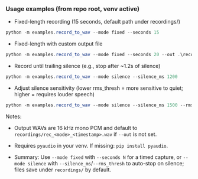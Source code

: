 

### Usage examples (from repo root, venv active)

- Fixed-length recording (15 seconds, default path under recordings/)
```powershell
python -m examples.record_to_wav --mode fixed --seconds 15
```

- Fixed-length with custom output file
```powershell
python -m examples.record_to_wav --mode fixed --seconds 20 --out .\recordings\memo_2025-10-27.wav
```

- Record until trailing silence (e.g., stop after ~1.2s of silence)
```powershell
python -m examples.record_to_wav --mode silence --silence_ms 1200
```

- Adjust silence sensitivity (lower rms_thresh = more sensitive to quiet; higher = requires louder speech)
```powershell
python -m examples.record_to_wav --mode silence --silence_ms 1500 --rms_thresh 350
```

Notes:
- Output WAVs are 16 kHz mono PCM and default to `recordings/rec_<mode>_<timestamp>.wav` if `--out` is not set.
- Requires `pyaudio` in your venv. If missing: `pip install pyaudio`.

- Summary: Use `--mode fixed` with `--seconds N` for a timed capture, or `--mode silence` with `--silence_ms`/`--rms_thresh` to auto-stop on silence; files save under `recordings/` by default.